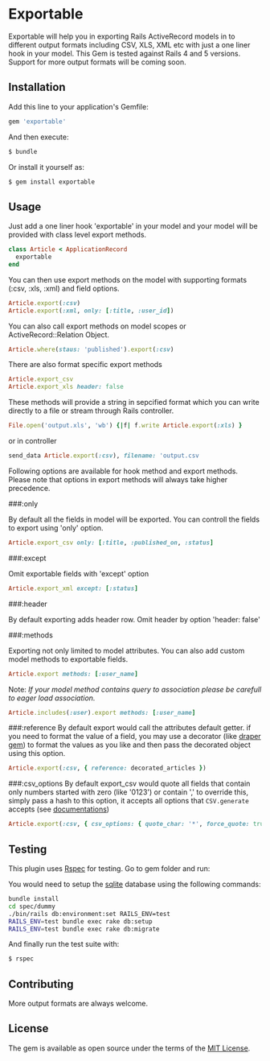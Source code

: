 # Exportable
Exportable will help you in exporting Rails ActiveRecord models in to different output formats including CSV, XLS, XML etc with just a one liner hook in your model. This Gem is tested against Rails 4 and 5 versions. Support for more output formats will be coming soon.

## Installation
Add this line to your application's Gemfile:

```ruby
gem 'exportable'
```

And then execute:
```bash
$ bundle
```

Or install it yourself as:
```bash
$ gem install exportable
```

## Usage
Just add a one liner hook 'exportable' in your model and your model will be provided 
with class level export methods.

```ruby
class Article < ApplicationRecord
  exportable
end
```

You can then use export methods on the model with supporting formats (:csv, :xls, :xml) and field options. 

```ruby
Article.export(:csv)
Article.export(:xml, only: [:title, :user_id])
```
You can also call export methods on model scopes or ActiveRecord::Relation Object.
```ruby
Article.where(staus: 'published').export(:csv)
```

There are also format specific export methods

```ruby
Article.export_csv
Article.export_xls header: false
```

These methods will provide a string in sepcified format which you can write directly to a file or stream through Rails controller.

```ruby
File.open('output.xls', 'wb') {|f| f.write Article.export(:xls) }
```
or in controller
```ruby
send_data Article.export(:csv), filename: 'output.csv
```


Following options are available for hook method and export methods. Please note that options in export methods will always take higher precedence.

###:only

  By default all the fields in model will be exported. You can controll the fields to export using 'only' option.

```ruby
Article.export_csv only: [:title, :published_on, :status]
```

###:except

Omit exportable fields with 'except' option

```ruby
Article.export_xml except: [:status]
```

###:header

By default exporting adds header row. Omit header by option 'header: false'

###:methods

 Exporting not only limited to model attributes. You can also add custom model methods to exportable fields.
```ruby
Article.export methods: [:user_name]
```
Note: *If your model method contains query to association please be carefull to eager load association.*
```ruby
Article.includes(:user).export methods: [:user_name]   
```

###:reference
By default export would call the attributes default getter. if you need to format the value of a field, you may 
use a decorator (like [draper gem](https://github.com/drapergem/draper)) to format the values as you like and then pass 
the decorated object using this option.
```ruby
Article.export(:csv, { reference: decorated_articles })
```

###:csv_options
By default export_csv would quote all fields that contain only numbers started with zero (like '0123') or contain ','
to override this, simply pass a hash to this option, it accepts all options that `CSV.generate` accepts (see 
[documentations](https://ruby-doc.org/stdlib-3.0.2/libdoc/csv/rdoc/CSV.html#class-CSV-label-Options+for+Generating))
```ruby
Article.export(:csv, { csv_options: { quote_char: '*', force_quote: true } })
```

## Testing
 This plugin uses [Rspec](https://rspec.info/) for testing. Go to gem folder and run:
 
 You would need to setup the [sqlite](https://www.sqlite.org/) database using the following commands:
 ```bash
 bundle install
 cd spec/dummy
 ./bin/rails db:environment:set RAILS_ENV=test
 RAILS_ENV=test bundle exec rake db:setup
 RAILS_ENV=test bundle exec rake db:migrate
 ```
 And finally run the test suite with:
 ```bash
 $ rspec
 ```

## Contributing
More output formats are always welcome. 

## License
The gem is available as open source under the terms of the [MIT License](http://opensource.org/licenses/MIT).
